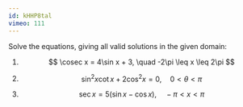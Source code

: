 ```yaml
---
id: kHHP8tal
vimeo: 111
---
```


Solve the equations, giving all valid solutions in the given domain:

 1. $$
    \cosec x = 4\sin x + 3, \quad -2\pi \leq x \leq 2\pi
    $$

 1. $$
    \sin^2 x \cot x + 2 \cos^2 x = 0, \quad 0 < \theta < \pi
    $$

 1. $$
    \sec x = 5 ( \sin x - \cos x ), \quad -\pi < x < \pi
    $$
